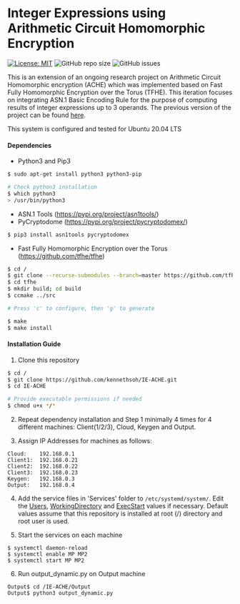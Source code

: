 # Integer Expressions using Arithmetic Circuit Homomorphic Encryption
[![License: MIT](https://img.shields.io/badge/License-MIT-yellow.svg)](https://opensource.org/licenses/MIT)
![GitHub repo size](https://img.shields.io/github/repo-size/kennethsoh/IE-ACHE)
![GitHub issues](https://img.shields.io/github/issues/kennethsoh/IE-ACHE)

This is an extension of an ongoing research project on Arithmetic Circuit Homomorphic encryption (ACHE) which was implemented based on Fast Fully Homomorphic Encryption over the Torus (TFHE). This iteration focuses on integrating ASN.1 Basic Encoding Rule for the purpose of computing results of integer expressions up to 3 operands. The previous version of the project can be found <a href="https://github.com/powderfool000/ambitioushomo" target="_blank">here</a>.

This system is configured and tested for Ubuntu 20.04 LTS



#### Dependencies
* Python3 and Pip3
``` bash
$ sudo apt-get install python3 python3-pip

# Check python3 installation
$ which python3
> /usr/bin/python3
```

* ASN.1 Tools (https://pypi.org/project/asn1tools/)
* PyCryptodome (https://pypi.org/project/pycryptodomex/)
```bash
$ pip3 install asn1tools pycryptodomex
```

* Fast Fully Homomorphic Encryption over the Torus (https://github.com/tfhe/tfhe)
```bash
$ cd /
$ git clone --recurse-submodules --branch=master https://github.com/tfhe/tfhe.git
$ cd tfhe
$ mkdir build; cd build
$ ccmake ../src

# Press 'c' to configure, then 'g' to generate

$ make
$ make install
```

#### Installation Guide
1. Clone this repository
```bash
$ cd /
$ git clone https://github.com/kennethsoh/IE-ACHE.git
$ cd IE-ACHE

# Provide executable permissions if needed
$ chmod u+x */*
```

2. Repeat dependency installation and Step 1 minimally 4 times for 4 different machines: Client(1/2/3), Cloud, Keygen and Output.

3. Assign IP Addresses for machines as follows:<br>
```
Cloud:    192.168.0.1
Client1:  192.168.0.21
Client2:  192.168.0.22
Client3:  192.168.0.23
Keygen:   192.168.0.3
Output:   192.168.0.4
```

4. Add the service files in 'Services' folder to ```/etc/systemd/system/```. Edit the <u>Users</u>, <u>WorkingDirectory</u> and <u>ExecStart</u> values if necessary. Default values assume that this repository is installed at root (/) directory and root user is used. 

5. Start the services on each machine
```
$ systemctl daemon-reload
$ systemctl enable MP MP2
$ systemctl start MP MP2
```

6. Run output_dynamic.py on Output machine
```
Output$ cd /IE-ACHE/Output
Output$ python3 output_dynamic.py
```
